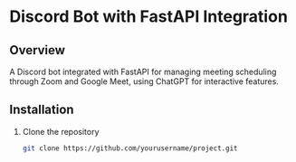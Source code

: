 # Discord Bot with FastAPI Integration

## Overview
A Discord bot integrated with FastAPI for managing meeting scheduling through Zoom and Google Meet, using ChatGPT for interactive features.

## Installation

1. Clone the repository
   ```bash
   git clone https://github.com/yourusername/project.git

